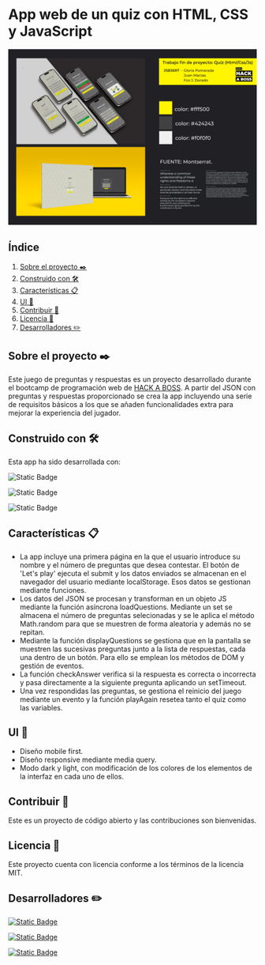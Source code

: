 # App web de un quiz con HTML, CSS y JavaScript</h1>

![Diseño de la app Quiz Movie](./img/Proyecto_preguntas_y_respuesrtas_JSB36RT.jpg)

## Índice

1. [Sobre el proyecto ✒️](#about)
2. [Construido con 🛠️](#built-with)
3. [Características 📋](#features)
4. [UI 📱](#ui)
5. [Contribuir 🚀](#contributing)
6. [Licencia 📄](#license)
7. [Desarrolladores ✏️](#contact)

## Sobre el proyecto ✒️ <a name="about"></a>

Este juego de preguntas y respuestas es un proyecto desarrollado durante el bootcamp de programación web de <a href="https://www.hackaboss.com/">HACK A BOSS</a>. A partir del JSON con preguntas y respuestas proporcionado se crea la app incluyendo una serie de requisitos básicos a los que se añaden funcionalidades extra para mejorar la experiencia del jugador.

## Construido con 🛠️ <a name="built-with"></a>

Esta app ha sido desarrollada con:

![Static Badge](https://img.shields.io/badge/html-black?style=for-the-badge&logo=HTML5&logoColor=blue)

![Static Badge](https://img.shields.io/badge/css-black?style=for-the-badge&logo=css3&logoColor=orange)

![Static Badge](https://img.shields.io/badge/js-black?style=for-the-badge&logo=javascript&logoColor=yellow)

## Características 📋 <a name="features"></a>

- La app incluye una primera página en la que el usuario introduce su nombre y el número de preguntas que desea contestar. El botón de 'Let's play' ejecuta el submit y los datos enviados se almacenan en el navegador del usuario mediante localStorage. Esos datos se gestionan mediante funciones.
- Los datos del JSON se procesan y transforman en un objeto JS mediante la función asíncrona loadQuestions. Mediante un set se almacena el número de preguntas selecionadas y se le aplica el método Math.random para que se muestren de forma aleatoria y además no se repitan.
- Mediante la función displayQuestions se gestiona que en la pantalla se muestren las sucesivas preguntas junto a la lista de respuestas, cada una dentro de un botón. Para ello se emplean los métodos de DOM y gestión de eventos.
- La función checkAnswer verifica si la respuesta es correcta o incorrecta y pasa directamente a la siguiente pregunta aplicando un setTimeout.
- Una vez respondidas las preguntas, se gestiona el reinicio del juego mediante un evento y la función playAgain resetea tanto el quiz como las variables.

## UI 📱 <a name="ui"></a>

- Diseño mobile first.
- Diseño responsive mediante media query.
- Modo dark y light, con modificación de los colores de los elementos de la interfaz en cada uno de ellos.

## Contribuir 🚀 <a name="contributing"></a>

Este es un proyecto de código abierto y las contribuciones son bienvenidas.

## Licencia 📄 <a name="license"></a>

Este proyecto cuenta con licencia conforme a los términos de la licencia MIT.

## Desarrolladores ✏️ <a name="contact"></a>

<a href="https://github.com/3dmnt"><img alt="Static Badge" src="https://img.shields.io/badge/Fran_J._Dorado-white?style=for-the-badge&logo=github&logoColor=black">
</a>

<a href="https://github.com/jmp89"><img alt="Static Badge" src="https://img.shields.io/badge/Juan_Mac%C3%ADas-white?style=for-the-badge&logo=github&logoColor=black">
</a>

<a href="https://github.com/GloriaPomarada"> <img alt="Static Badge" src="https://img.shields.io/badge/Gloria_Pomarada-white?style=for-the-badge&logo=github&logoColor=black&link=https%3A%2F%2Fgithub.com%2FGloriaPomarada"> </a>
